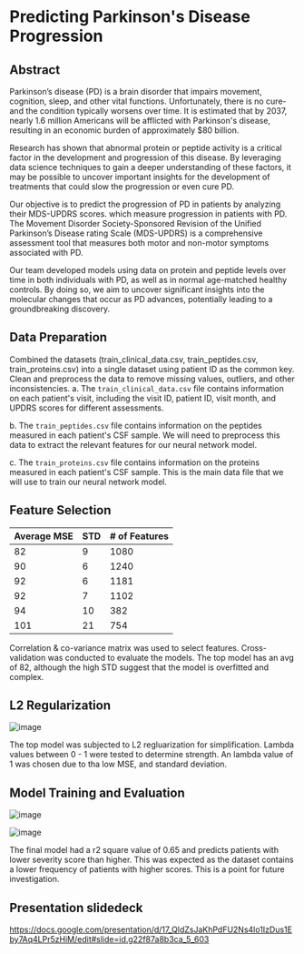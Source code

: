 # Predicting Parkinson's Disease Progression

## Abstract
Parkinson’s disease (PD) is a brain disorder that impairs movement, cognition, sleep, and other vital functions. Unfortunately, there is no cure- and the condition typically worsens over time. It is estimated that by 2037, nearly 1.6 million Americans will be afflicted with Parkinson's disease, resulting in an economic burden of approximately $80 billion.

Research has shown that abnormal protein  or peptide activity is a critical factor in the development and progression of this disease. By leveraging data science techniques to gain a deeper understanding of these factors, it may be possible to uncover important insights for the development of treatments that could slow the progression or even cure PD.

Our objective is to predict the progression of PD in patients by analyzing their MDS-UPDRS scores. which measure progression in patients with PD. The Movement Disorder Society-Sponsored Revision of the Unified Parkinson’s Disease rating Scale (MDS-UPDRS) is a comprehensive assessment tool that measures both motor and non-motor symptoms associated with PD.

Our team developed models using data on protein and peptide levels over time in both individuals with PD, as well as in normal age-matched healthy controls. By doing so, we aim to uncover significant insights into the molecular changes that occur as PD advances, potentially leading to a groundbreaking discovery.

## Data Preparation

Combined the datasets (train_clinical_data.csv, train_peptides.csv, train_proteins.csv) into a single dataset using patient ID as the common key. Clean and preprocess the data to remove missing values, outliers, and other inconsistencies.
  a. The `train_clinical_data.csv` file contains information on each patient's visit, including the visit ID, patient ID, visit month, and UPDRS scores for     different assessments.

  b. The `train_peptides.csv` file contains information on the peptides measured in each patient's CSF sample. We will need to preprocess this data to           extract the relevant features for our neural network model.

  c. The `train_proteins.csv` file contains information on the proteins measured in each patient's CSF sample. This is the main data file that we will use       to train our neural network model.

## Feature Selection

| Average MSE | STD | # of Features |
|-------------|-----|---------------|
| 82          | 9   | 1080          |
| 90          | 6   | 1240          |
| 92          | 6   | 1181          |
| 92          | 7   | 1102          |
| 94          | 10  | 382           |
| 101         | 21  | 754           |

Correlation & co-variance matrix was used to select features. Cross-validation was conducted to evaluate the models. The top model has an avg of 82, although the high STD suggest that the model is overfitted and complex. 

## L2 Regularization

![image](https://user-images.githubusercontent.com/89043234/232931273-0ca49861-922d-40bd-8d6c-a20b61e46c92.png)

The top model was subjected to L2 regluarization for simplification. Lambda values between 0 - 1 were tested to determine strength. An lambda value of 1 was chosen due to tha low MSE, and standard deviation. 

## Model Training and Evaluation

![image](https://user-images.githubusercontent.com/89043234/232931572-0ddb7fd8-bf13-4542-af9f-88bd728e67f7.png)

![image](https://user-images.githubusercontent.com/89043234/232935077-f9a46b79-8ad0-4d53-a736-62156294d3fd.png)

The final model had a r2 square value of 0.65 and predicts patients with lower severity score than higher. This was expected as the dataset contains a lower frequency of patients with higher scores. This is a point for future investigation. 

## Presentation slidedeck
https://docs.google.com/presentation/d/17_QldZsJaKhPdFU2Ns4lo1IzDus1Eby7Aq4LPr5zHiM/edit#slide=id.g22f87a8b3ca_5_603












